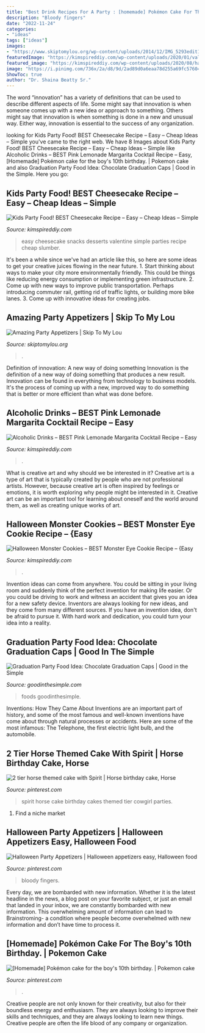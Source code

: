 ```yaml
---
title: "Best Drink Recipes For A Party : [homemade] Pokémon Cake For The Boy&#039;s 10th Birthday."
description: "Bloody fingers"
date: "2022-11-24"
categories:
- "ideas"
tags: ["ideas"]
images:
- "https://www.skiptomylou.org/wp-content/uploads/2014/12/IMG_5293edit1.jpg"
featuredImage: "https://kimspireddiy.com/wp-content/uploads/2020/01/valentine-cheesecake-1-1.jpg"
featured_image: "https://kimspireddiy.com/wp-content/uploads/2020/08/halloween-monster-cookies-4.jpg"
image: "https://i.pinimg.com/736x/2a/d8/9d/2ad89d0a6eaa78d255a69fc5760441f6.jpg"
ShowToc: true
author: "Dr. Shaina Beatty Sr."
---
```



The word “innovation” has a variety of definitions that can be used to describe different aspects of life. Some might say that innovation is when someone comes up with a new idea or approach to something. Others might say that innovation is when something is done in a new and unusual way. Either way, innovation is essential to the success of any organization.

	

		
looking for Kids Party Food! BEST Cheesecake Recipe – Easy – Cheap Ideas – Simple you've came to the right web. We have 8 Images about Kids Party Food! BEST Cheesecake Recipe – Easy – Cheap Ideas – Simple like Alcoholic Drinks – BEST Pink Lemonade Margarita Cocktail Recipe – Easy, [Homemade] Pokémon cake for the boy&#039;s 10th birthday. | Pokemon cake and also Graduation Party Food Idea: Chocolate Graduation Caps | Good in the Simple. Here you go:
		
    
## Kids Party Food! BEST Cheesecake Recipe – Easy – Cheap Ideas – Simple

<img loading=lazy src="https://kimspireddiy.com/wp-content/uploads/2020/01/valentine-cheesecake-1-1.jpg" onerror="this.onerror=null;this.src='https://tse4.mm.bing.net/th?id=OIP.9gf8HtaIgGhC0VxtCCMAiwHaLH&amp;pid=15.1';" alt="Kids Party Food! BEST Cheesecake Recipe – Easy – Cheap Ideas – Simple">

_Source: kimspireddiy.com_

>easy cheesecake snacks desserts valentine simple parties recipe cheap slumber. 

	

It's been a while since we've had an article like this, so here are some ideas to get your creative juices flowing in the near future. 1. Start thinking about ways to make your city more environmentally friendly. This could be things like reducing energy consumption or implementing green infrastructure. 2. Come up with new ways to improve public transportation. Perhaps introducing commuter rail, getting rid of traffic lights, or building more bike lanes. 3. Come up with innovative ideas for creating jobs.

    
## Amazing Party Appetizers | Skip To My Lou

<img loading=lazy src="https://www.skiptomylou.org/wp-content/uploads/2014/12/IMG_5293edit1.jpg" onerror="this.onerror=null;this.src='https://tse1.mm.bing.net/th?id=OIP.nDLdskXnu90rH50F5WOUigHaLH&amp;pid=15.1';" alt="Amazing Party Appetizers | Skip To My Lou">

_Source: skiptomylou.org_

>. 

	

Definition of innovation: A new way of doing something
Innovation is the definition of a new way of doing something that produces a new result. Innovation can be found in everything from technology to business models. It's the process of coming up with a new, improved way to do something that is better or more efficient than what was done before.

    
## Alcoholic Drinks – BEST Pink Lemonade Margarita Cocktail Recipe – Easy

<img loading=lazy src="https://kimspireddiy.com/wp-content/uploads/2021/06/alcohol-drinks-pink-lemonade-margarita-1-1.jpg" onerror="this.onerror=null;this.src='https://tse1.mm.bing.net/th?id=OIP.JNLDfFZW55bINLq8Fe7EvQHaLH&amp;pid=15.1';" alt="Alcoholic Drinks – BEST Pink Lemonade Margarita Cocktail Recipe – Easy">

_Source: kimspireddiy.com_

>. 

	

What is creative art and why should we be interested in it?
Creative art is a type of art that is typically created by people who are not professional artists. However, because creative art is often inspired by feelings or emotions, it is worth exploring why people might be interested in it. Creative art can be an important tool for learning about oneself and the world around them, as well as creating unique works of art.

    
## Halloween Monster Cookies – BEST Monster Eye Cookie Recipe – {Easy

<img loading=lazy src="https://kimspireddiy.com/wp-content/uploads/2020/08/halloween-monster-cookies-4.jpg" onerror="this.onerror=null;this.src='https://tse1.mm.bing.net/th?id=OIP.hFAJEfF3TBelCPCQF2WlhAHaLH&amp;pid=15.1';" alt="Halloween Monster Cookies – BEST Monster Eye Cookie Recipe – {Easy">

_Source: kimspireddiy.com_

>. 

	

Invention ideas can come from anywhere. You could be sitting in your living room and suddenly think of the perfect invention for making life easier. Or you could be driving to work and witness an accident that gives you an idea for a new safety device. Inventors are always looking for new ideas, and they come from many different sources. If you have an invention idea, don't be afraid to pursue it. With hard work and dedication, you could turn your idea into a reality.

    
## Graduation Party Food Idea: Chocolate Graduation Caps | Good In The Simple

<img loading=lazy src="https://goodinthesimple.com/wp-content/uploads/2018/03/chocolate-graduation-caps-768x1446.jpg" onerror="this.onerror=null;this.src='https://tse3.mm.bing.net/th?id=OIP.SRU6VZx6IsuI3zEqBjR6AgHaN8&amp;pid=15.1';" alt="Graduation Party Food Idea: Chocolate Graduation Caps | Good in the Simple">

_Source: goodinthesimple.com_

>foods goodinthesimple. 

	

Inventions: How They Came About
Inventions are an important part of history, and some of the most famous and well-known inventions have come about through natural processes or accidents. Here are some of the most infamous: The Telephone, the first electric light bulb, and the automobile.

    
## 2 Tier Horse Themed Cake With Spirit | Horse Birthday Cake, Horse

<img loading=lazy src="https://i.pinimg.com/736x/2a/d8/9d/2ad89d0a6eaa78d255a69fc5760441f6.jpg" onerror="this.onerror=null;this.src='https://tse4.mm.bing.net/th?id=OIP.jB8Q0du-UlixY0PVgfyCoAHaLH&amp;pid=15.1';" alt="2 tier horse themed cake with Spirit | Horse birthday cake, Horse">

_Source: pinterest.com_

>spirit horse cake birthday cakes themed tier cowgirl parties. 

	

1. Find a niche market 

    
## Halloween Party Appetizers | Halloween Appetizers Easy, Halloween Food

<img loading=lazy src="https://i.pinimg.com/736x/41/3f/28/413f285c749c0650ec822d8b78a4cfa5.jpg" onerror="this.onerror=null;this.src='https://tse1.mm.bing.net/th?id=OIP.ZT95VAv0P9neMkkisGmBPAHaLH&amp;pid=15.1';" alt="Halloween Party Appetizers | Halloween appetizers easy, Halloween food">

_Source: pinterest.com_

>bloody fingers. 

	

Every day, we are bombarded with new information. Whether it is the latest headline in the news, a blog post on your favorite subject, or just an email that landed in your inbox, we are constantly bombarded with new information. This overwhelming amount of information can lead to Brainstroming- a condition where people become overwhelmed with new information and don’t have time to process it.

    
## [Homemade] Pokémon Cake For The Boy&#039;s 10th Birthday. | Pokemon Cake

<img loading=lazy src="https://i.pinimg.com/736x/2b/aa/67/2baa67b0595faec5008b00f04d69f2b4--pokemon-cakes-homemade-cakes.jpg" onerror="this.onerror=null;this.src='https://tse4.mm.bing.net/th?id=OIP.bGXkOPsPOcjIpLDQ2CTaYQHaJ3&amp;pid=15.1';" alt="[Homemade] Pokémon cake for the boy&#039;s 10th birthday. | Pokemon cake">

_Source: pinterest.com_

>. 

	

Creative people are not only known for their creativity, but also for their boundless energy and enthusiasm. They are always looking to improve their skills and techniques, and they are always looking to learn new things. Creative people are often the life blood of any company or organization.

